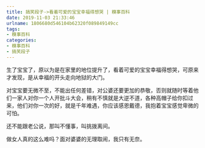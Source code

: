 ```yaml
---
title: 搞笑段子->看着可爱的宝宝幸福得想哭 | 糗事百科
date: 2019-11-03 21:33:46
urlname: 1806680d546104b62320f089849149cc
tags: 
- 糗事百科
categories:
- 糗事百科
- 搞笑段子
---
```

生了宝宝了，原以为是在家里的地位提升了，看着可爱的宝宝幸福得想哭，可原来才发现，是从幸福的开头走向地狱的大门。

对宝宝要无微不至，不能出任何差错，对公婆还要更加的恭敬，否则就随时等着他们一家人对你一个人开批斗大会，稍有不慎就是大逆不道，各种高帽子给你扣过来，他们对你一次的好，就是千年难遇，你应该感恩戴德，我抱着宝宝感觉卑微的可怕。

还不能跟老公说，那叫不懂事，叫挑拨离间。

做女人真的这么难吗？面对婆婆的无理取闹，我只有无奈。


